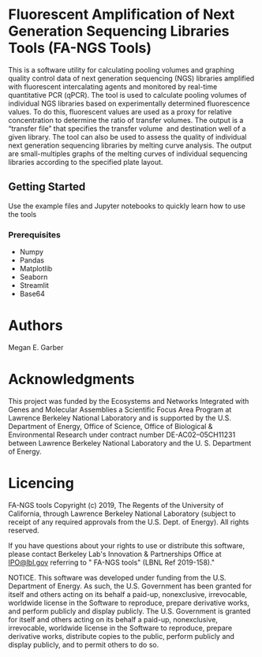 # Fluorescent Amplification of Next Generation Sequencing Libraries Tools (FA-NGS Tools)

This is a software utility for calculating pooling volumes and graphing quality control data of next generation sequencing (NGS) libraries amplified with fluorescent intercalating agents and monitored by real-time quantitative PCR (qPCR). The tool is used to calculate pooling volumes of individual NGS libraries based on experimentally determined fluorescence values. To do this, fluorescent values are used as a proxy for relative concentration to determine the ratio of transfer volumes. The output is a “transfer file” that specifies the transfer volume  and destination well of a given library. The tool can also be used to assess the quality of individual next generation sequencing libraries by melting curve analysis. The output are small-multiples graphs of the melting curves of individual sequencing libraries according to the specified plate layout.

## Getting Started
Use the example files and Jupyter notebooks to quickly learn how to use the tools

### Prerequisites

* Numpy
* Pandas
* Matplotlib
* Seaborn
* Streamlit
* Base64

# Authors
Megan E. Garber

# Acknowledgments 
This project was funded by the Ecosystems and Networks Integrated with Genes and Molecular Assemblies a Scientific Focus Area Program at Lawrence Berkeley National Laboratory and is supported by the U.S. Department of Energy, Office of Science, Office of Biological & Environmental Research under contract number DE-AC02–05CH11231 between Lawrence Berkeley National Laboratory and the U. S. Department of Energy.

# Licencing
FA-NGS tools Copyright (c) 2019, The Regents of the University of California, through Lawrence Berkeley National Laboratory (subject to receipt of any required approvals from the U.S. Dept. of Energy).  All rights reserved.

 

If you have questions about your rights to use or distribute this software, please contact Berkeley Lab's Innovation & Partnerships Office at  IPO@lbl.gov referring to " FA-NGS tools" (LBNL Ref 2019-158)."

 

NOTICE.  This software was developed under funding from the U.S. Department of Energy.  As such, the U.S. Government has been granted for itself and others acting on its behalf a paid-up, nonexclusive, irrevocable, worldwide license in the Software to reproduce, prepare derivative works, and perform publicly and display publicly.  The U.S. Government is granted for itself and others acting on its behalf a paid-up, nonexclusive, irrevocable, worldwide license in the Software to reproduce, prepare derivative works, distribute copies to the public, perform publicly and display publicly, and to permit others to do so.

